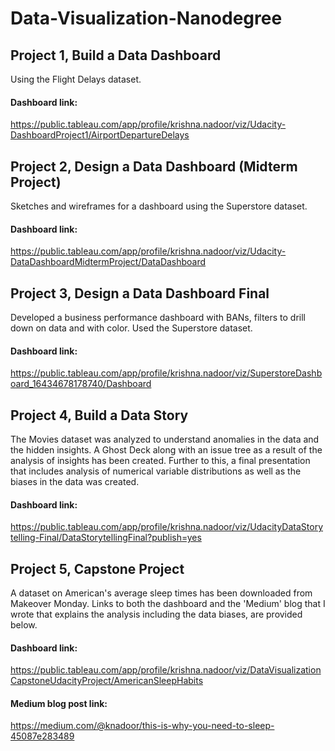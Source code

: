 # Data-Visualization-Nanodegree

## Project 1, Build a Data Dashboard
Using the Flight Delays dataset.
#### Dashboard link:
https://public.tableau.com/app/profile/krishna.nadoor/viz/Udacity-DashboardProject1/AirportDepartureDelays

## Project 2, Design a Data Dashboard (Midterm Project)
Sketches and wireframes for a dashboard using the Superstore dataset.
#### Dashboard link:
https://public.tableau.com/app/profile/krishna.nadoor/viz/Udacity-DataDashboardMidtermProject/DataDashboard

## Project 3, Design a Data Dashboard Final
Developed a business performance dashboard with BANs, filters to drill down on data and with color.
Used the Superstore dataset.
#### Dashboard link:
https://public.tableau.com/app/profile/krishna.nadoor/viz/SuperstoreDashboard_16434678178740/Dashboard

## Project 4, Build a Data Story
The Movies dataset was analyzed to understand anomalies in the data and the hidden insights.
A Ghost Deck along with an issue tree as a result of the analysis of insights has been created. Further to this, a final presentation that includes analysis of numerical variable distributions as well as the biases in the data was created.
#### Dashboard link:
https://public.tableau.com/app/profile/krishna.nadoor/viz/UdacityDataStorytelling-Final/DataStorytellingFinal?publish=yes

## Project 5, Capstone Project
A dataset on American's average sleep times has been downloaded from Makeover Monday. Links to both the dashboard and the 'Medium' blog that I wrote that explains the analysis including the data biases, are provided below.
#### Dashboard link:
https://public.tableau.com/app/profile/krishna.nadoor/viz/DataVisualizationCapstoneUdacityProject/AmericanSleepHabits
#### Medium blog post link:
https://medium.com/@knadoor/this-is-why-you-need-to-sleep-45087e283489

